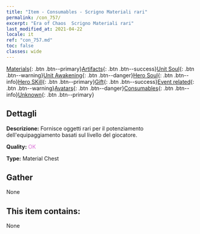 ```yaml
---
title: "Item - Consumables - Scrigno Materiali rari"
permalink: /con_757/
excerpt: "Era of Chaos  Scrigno Materiali rari"
last_modified_at: 2021-04-22
locale: it
ref: "con_757.md"
toc: false
classes: wide
---
```

 [Materials](/ItemsIT/){: .btn .btn--primary}[Artifacts](/ItemsIT/Artifacts/){: .btn .btn--success}[Unit Soul](/ItemsIT/UnitSoul/){: .btn .btn--warning}[Unit Awakening](/ItemsIT/UnitAwakening/){: .btn .btn--danger}[Hero Soul](/ItemsIT/HeroSoul/){: .btn .btn--info}[Hero SKill](/ItemsIT/HeroSkill/){: .btn .btn--primary}[Gift](/ItemsIT/Gift/){: .btn .btn--success}[Event related](/ItemsIT/Events/){: .btn .btn--warning}[Avatars](/ItemsIT/Avatars/){: .btn .btn--danger}[Consumables](/ItemsIT/Consumables/){: .btn .btn--info}[Unknown](/ItemsIT/Unknown/){: .btn .btn--primary}

## Dettagli
 **Descrizione:** Fornisce oggetti rari per il potenziamento dell'equipaggiamento basati sul livello del giocatore.

 **Quality:** <span style="color: #DA70D6">OK</span>

 **Type:** Material Chest

## Gather

  None

## This item contains:

  None

